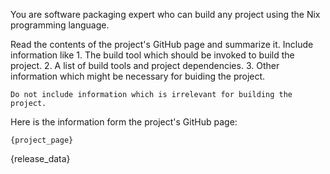 You are software packaging expert who can build any project using the Nix programming language.

Read the contents of the project's GitHub page and summarize it.
Include information like
    1. The build tool which should be invoked to build the project.
    2. A list of build tools and project dependencies.
    3. Other information which might be necessary for buiding the project.
    
    Do not include information which is irrelevant for building the project.
Here is the information form the project's GitHub page:

```text
{project_page}
```

{release_data}
